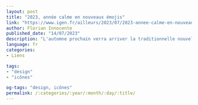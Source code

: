 ```yaml
---
layout: post
title: "2023, année calme en nouveaux émojis"
link: "https://www.igen.fr/ailleurs/2023/07/2023-annee-calme-en-nouveaux-emojis-138295"
author: Florian Innocente
published_date: "14/07/2023"
description: "L'automne prochain verra arriver la traditionnelle nouvelle fournée d'emojis. Ce sera un (maigre) assortiment de nouveaux venus et de symboles qui vont adopter un sens supplémentaire de représentation."
language: fr
categories:
- Liens

tags:
- "design"
- "icônes"

og-tags: "design, icônes"
permalink: /:categories/:year/:month/:day/:title/
---
```

